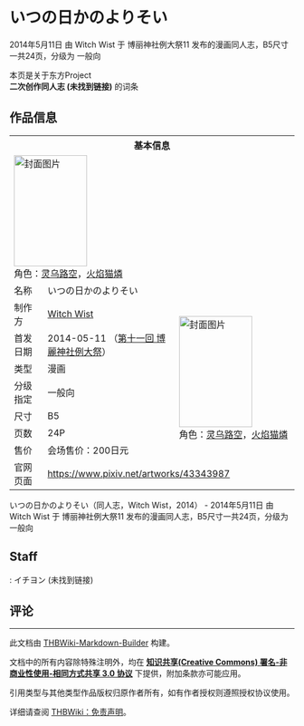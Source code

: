# いつの日かのよりそい

<!-- source html: G:\repos\THBWiki-Markdown-Builder\THBWikiMarkdown\Temp\main\9\9f\ns0%3A%E3%81%84%E3%81%A4%E3%81%AE%E6%97%A5%E3%81%8B%E3%81%AE%E3%82%88%E3%82%8A%E3%81%9D%E3%81%84.html -->

2014年5月11日 由 Witch Wist 于 博丽神社例大祭11 发布的漫画同人志，B5尺寸一共24页，分级为 一般向

本页是关于东方Project  
 **二次创作同人志 (未找到链接)** 的词条
## 作品信息

<table><tbody><tr><th colspan="3">基本信息</th></tr><tr><td class="cover-artwork-mobile" colspan="2"><a href="./文件-いつの日かのよりそい封面.jpg.md" class="image" title="封面图片"><img alt="封面图片" src="https://upload.thwiki.cc/thumb/a/ae/%E3%81%84%E3%81%A4%E3%81%AE%E6%97%A5%E3%81%8B%E3%81%AE%E3%82%88%E3%82%8A%E3%81%9D%E3%81%84%E5%B0%81%E9%9D%A2.jpg/129px-%E3%81%84%E3%81%A4%E3%81%AE%E6%97%A5%E3%81%8B%E3%81%AE%E3%82%88%E3%82%8A%E3%81%9D%E3%81%84%E5%B0%81%E9%9D%A2.jpg" decoding="async" loading="lazy" width="129" height="196" srcset="https://upload.thwiki.cc/thumb/a/ae/%E3%81%84%E3%81%A4%E3%81%AE%E6%97%A5%E3%81%8B%E3%81%AE%E3%82%88%E3%82%8A%E3%81%9D%E3%81%84%E5%B0%81%E9%9D%A2.jpg/194px-%E3%81%84%E3%81%A4%E3%81%AE%E6%97%A5%E3%81%8B%E3%81%AE%E3%82%88%E3%82%8A%E3%81%9D%E3%81%84%E5%B0%81%E9%9D%A2.jpg 1.5x, https://upload.thwiki.cc/thumb/a/ae/%E3%81%84%E3%81%A4%E3%81%AE%E6%97%A5%E3%81%8B%E3%81%AE%E3%82%88%E3%82%8A%E3%81%9D%E3%81%84%E5%B0%81%E9%9D%A2.jpg/259px-%E3%81%84%E3%81%A4%E3%81%AE%E6%97%A5%E3%81%8B%E3%81%AE%E3%82%88%E3%82%8A%E3%81%9D%E3%81%84%E5%B0%81%E9%9D%A2.jpg 2x" data-file-width="793" data-file-height="1200"></a><div class="cover-char">角色：<a href="./灵乌路空.md" title="灵乌路空">灵乌路空</a>，<a href="./火焰猫燐.md" title="火焰猫燐">火焰猫燐</a></div></td>
</tr><tr><td class="label">名称</td><td colspan="2"> いつの日かのよりそい </td></tr><tr><td class="label">制作方</td><td><a href="./Witch_Wist.md" title="Witch Wist">Witch Wist</a></td><td class="cover-artwork" rowspan="7" style="min-width:196px;"><a href="./文件-いつの日かのよりそい封面.jpg.md" class="image" title="封面图片"><img alt="封面图片" src="https://upload.thwiki.cc/thumb/a/ae/%E3%81%84%E3%81%A4%E3%81%AE%E6%97%A5%E3%81%8B%E3%81%AE%E3%82%88%E3%82%8A%E3%81%9D%E3%81%84%E5%B0%81%E9%9D%A2.jpg/129px-%E3%81%84%E3%81%A4%E3%81%AE%E6%97%A5%E3%81%8B%E3%81%AE%E3%82%88%E3%82%8A%E3%81%9D%E3%81%84%E5%B0%81%E9%9D%A2.jpg" decoding="async" loading="lazy" width="129" height="196" srcset="https://upload.thwiki.cc/thumb/a/ae/%E3%81%84%E3%81%A4%E3%81%AE%E6%97%A5%E3%81%8B%E3%81%AE%E3%82%88%E3%82%8A%E3%81%9D%E3%81%84%E5%B0%81%E9%9D%A2.jpg/194px-%E3%81%84%E3%81%A4%E3%81%AE%E6%97%A5%E3%81%8B%E3%81%AE%E3%82%88%E3%82%8A%E3%81%9D%E3%81%84%E5%B0%81%E9%9D%A2.jpg 1.5x, https://upload.thwiki.cc/thumb/a/ae/%E3%81%84%E3%81%A4%E3%81%AE%E6%97%A5%E3%81%8B%E3%81%AE%E3%82%88%E3%82%8A%E3%81%9D%E3%81%84%E5%B0%81%E9%9D%A2.jpg/259px-%E3%81%84%E3%81%A4%E3%81%AE%E6%97%A5%E3%81%8B%E3%81%AE%E3%82%88%E3%82%8A%E3%81%9D%E3%81%84%E5%B0%81%E9%9D%A2.jpg 2x" data-file-width="793" data-file-height="1200"></a><div class="cover-char">角色：<a href="./灵乌路空.md" title="灵乌路空">灵乌路空</a>，<a href="./火焰猫燐.md" title="火焰猫燐">火焰猫燐</a></div></td>
</tr><tr><td class="label">首发日期</td><td>2014-05-11&#160;（<a href="/展会作品列表?e=%E5%8D%9A%E4%B8%BD%E7%A5%9E%E7%A4%BE%E4%BE%8B%E5%A4%A7%E7%A5%AD%2311">第十一回 博麗神社例大祭</a>）</td></tr><tr><td class="label">类型</td><td>漫画</td></tr><tr><td class="label">分级指定</td><td>一般向</td></tr><tr><td class="label">尺寸</td><td>B5</td></tr><tr><td class="label">页数</td><td>24P</td></tr><tr><td class="label">售价</td><td>会场售价：200日元</td></tr>
<tr><td class="label">官网页面</td><td colspan="2"><a rel="nofollow" class="external free" href="https://www.pixiv.net/artworks/43343987">https://www.pixiv.net/artworks/43343987</a></td></tr></tbody></table>

いつの日かのよりそい（同人志，Witch Wist，2014） - 2014年5月11日 由 Witch Wist 于 博丽神社例大祭11 发布的漫画同人志，B5尺寸一共24页，分级为 一般向
## Staff
: イチヨン (未找到链接)

## 评论




---

此文档由 [THBWiki-Markdown-Builder](https://github.com/Delsin-Yu/THBWiki-Markdown-Builder) 构建。

文档中的所有内容除特殊注明外，均在 [**知识共享(Creative Commons) 署名-非商业性使用-相同方式共享 3.0 协议**](https://creativecommons.org/licenses/by-sa/3.0/deed.zh-hans) 下提供，附加条款亦可能应用。

引用类型与其他类型作品版权归原作者所有，如有作者授权则遵照授权协议使用。

详细请查阅 [THBWiki：免责声明](https://thbwiki.cc/THBWiki:%E5%85%8D%E8%B4%A3%E5%A3%B0%E6%98%8E)。

